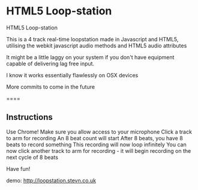 HTML5  Loop-station
======

HTML5 Loop-station

This is a 4 track real-time loopstation made in Javascript and HTML5, utilising the webkit javascript audio methods and HTML5 audio attributes

It might be a little laggy on your system if you don't have equipment capable of delivering lag free input.

I know it works essentially flawlessly on OSX devices

More commits to come in the future

====
<h2>Instructions</h2>
Use Chrome!
Make sure you allow access to your microphone
Click a track to arm for recording
An 8 beat count will start
After 8 beats, you have 8 beats to record something
This recording will now loop infinitely
You can now click another track to arm for recording - it will begin recording on the next cycle of 8 beats

Have fun!

demo: http://loopstation.stevn.co.uk
